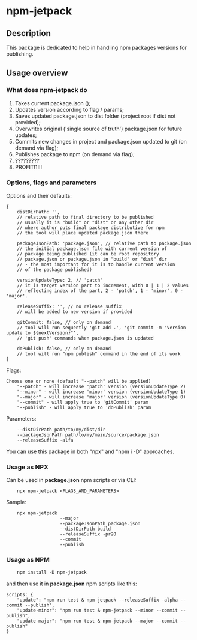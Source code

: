 # npm-jetpack

## Description

This package is dedicated to help in handling npm packages versions for publishing.

## Usage overview

### What does npm-jetpack do

1) Takes current package.json ();
2) Updates version according to flag / params;
3) Saves updated package.json to dist folder (project root if dist not provided);
4) Overwrites original ('single source of truth') package.json for future updates;
5) Commits new changes in project and package.json updated to git (on demand via flag); 
6) Publishes package to npm (on demand via flag);
7) ?????????
8) PROFIT!1!!!

### Options, flags and parameters

Options and their defaults:

```
{
    distDirPath: '',
    // relative path to final directory to be published
    // usually it is "build" or "dist" or any other dir
    // where author puts final package distributive for npm
    // the tool will place updated package.json there
    
    packageJsonPath: 'package.json', // relative path to package.json
    // the initial package.json file with current version of
    // package being published (it can be root repository
    // package.json or package.json in "build" or "dist" dir
    // - the most important for it is to handle current version
    // of the package published)
    
    versionUpdateType: 2, // 'patch'
    // it is target version part to increment, with 0 | 1 | 2 values
    // reflecting index of the part, 2 - 'patch', 1 - 'minor', 0 - 'major'.
    
    releaseSuffix: '', // no release suffix
    // will be added to new version if provided
    
    gitCommit: false, // only on demand
    // tool will run sequently 'git add .', 'git commit -m "Version update to ${nextVersion}"',
    // 'git push' commands when package.json is updated
    
    doPublish: false, // only on demand
    // tool will run "npm publish" command in the end of its work 
}
```

Flags:

```
Choose one or none (default "--patch" will be applied)
    "--patch" - will increase 'patch' version (versionUpdateType 2)
    "--minor" - will increase 'minor' version (versionUpdateType 1)
    "--major" - will increase 'major' version (versionUpdateType 0)
    "--commit" - will apply true to 'gitCommit' param
    "--publish" - will apply true to 'doPublish' param
```

Parameters:

```
    --distDirPath path/to/my/dist/dir
    --packageJsonPath path/to/my/main/source/package.json
    --releaseSuffix -alfa
```

You can use this package in both "npx" and "npm i -D" approaches.

### Usage as NPX

Can be used in **package.json** npm scripts or via CLI:

```
    npx npm-jetpack <FLAGS_AND_PARAMETERS>
```

Sample:

```
    npx npm-jetpack
                    --major
                    --packageJsonPath package.json
                    --distDirPath build
                    --releaseSuffix -pr20
                    --commit
                    --publish
```

### Usage as NPM

```
    npm install -D npm-jetpack
```
and then use it in **package.json** npm scripts like this:

```
scripts: {
    "update": "npm run test & npm-jetpack --releaseSuffix -alpha --commit --publish",
    "update-minor": "npm run test & npm-jetpack --minor --commit --publish",
    "update-major": "npm run test & npm-jetpack --major --commit --publish"
}
```

